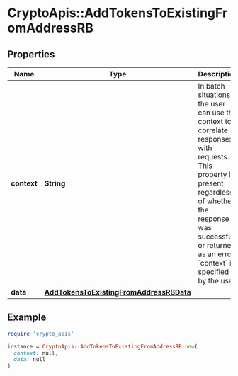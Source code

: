 # CryptoApis::AddTokensToExistingFromAddressRB

## Properties

| Name | Type | Description | Notes |
| ---- | ---- | ----------- | ----- |
| **context** | **String** | In batch situations the user can use the context to correlate responses with requests. This property is present regardless of whether the response was successful or returned as an error. &#x60;context&#x60; is specified by the user. | [optional] |
| **data** | [**AddTokensToExistingFromAddressRBData**](AddTokensToExistingFromAddressRBData.md) |  |  |

## Example

```ruby
require 'crypto_apis'

instance = CryptoApis::AddTokensToExistingFromAddressRB.new(
  context: null,
  data: null
)
```

